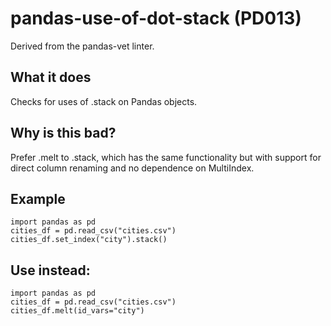# pandas-use-of-dot-stack (PD013)
Derived from the pandas-vet linter.
## What it does
Checks for uses of .stack on Pandas objects.
## Why is this bad?
Prefer .melt to .stack, which has the same functionality but with
support for direct column renaming and no dependence on MultiIndex.
## Example
```
import pandas as pd
cities_df = pd.read_csv("cities.csv")
cities_df.set_index("city").stack()
```
## Use instead:
```
import pandas as pd
cities_df = pd.read_csv("cities.csv")
cities_df.melt(id_vars="city")
```